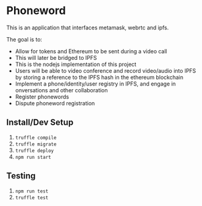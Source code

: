 # Phoneword
This is an application that interfaces metamask, webrtc and ipfs.

The goal is to:
* Allow for tokens and Ethereum to be sent during a video call
* This will later be bridged to IPFS
* This is the nodejs implementation of this project
* Users will be able to video conference and record video/audio into IPFS by storing a reference to the IPFS hash in the ethereum blockchain
* Implement a phone/identity/user registry in IPFS, and engage in onversations and other collaboration
* Register phonewords
* Dispute phoneword registration
## Install/Dev Setup
1. `truffle compile`
1. `truffle migrate`
1. `truffle deploy`
1. `npm run start`
## Testing
1. `npm run test`
1. `truffle test`
